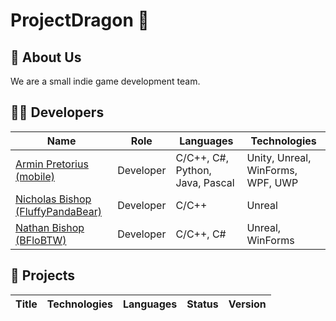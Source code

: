 # ProjectDragon 🐲

## 📢 About Us
We are a small indie game development team.

## 👨‍💻 Developers
|  Name  |  Role  |  Languages  |  Technologies  |
|----|----|----|----|
|[Armin Pretorius (mobile)](https://github.com/ProjectDragon)|Developer|C/C++, C#, Python, Java, Pascal|Unity, Unreal, WinForms, WPF, UWP|
|[Nicholas Bishop (FluffyPandaBear)](https://github.com/FluffyPandaBear)|Developer|C/C++|Unreal|
|[Nathan Bishop (BFloBTW)](https://github.com/BFloBTW)|Developer|C/C++, C#|Unreal, WinForms|

## 🚀 Projects
|  Title  |  Technologies  |  Languages  |  Status  |  Version  |
|-----|-----|-----|-----|-----|
